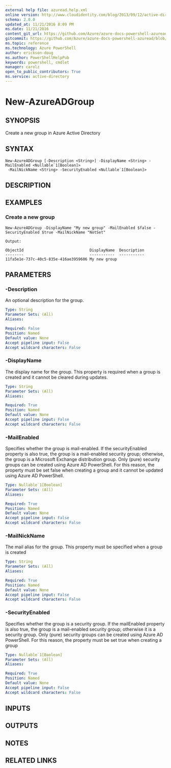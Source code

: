 ```yaml
---
external help file: azuread.help.xml
online version: http://www.cloudidentity.com/blog/2013/09/12/active-directory-authentication-library-adal-v1-for-net-general-availability/
schema: 2.0.0
updated_at: 11/21/2016 8:09 PM
ms.date: 11/21/2016
content_git_url: https://github.com/Azure/azure-docs-powershell-azuread/blob/master/Azure%20AD%20Cmdlets/AzureAD/v2/New-AzureADGroup.md
gitcommit: https://github.com/Azure/azure-docs-powershell-azuread/blob/e79870303c4a5b18f88c61a5fe206bd45af8c480/Azure%20AD%20Cmdlets/AzureAD/v2/New-AzureADGroup.md
ms.topic: reference
ms.technology: Azure PowerShell
author: erickson-doug
ms.author: PowerShellHelpPub
keywords: powershell, cmdlet
manager: carolz
open_to_public_contributors: True
ms.service: active-directory
---
```


# New-AzureADGroup

## SYNOPSIS
Create a new group in Azure Active Directory

## SYNTAX

```
New-AzureADGroup [-Description <String>] -DisplayName <String> -MailEnabled <Nullable`1[Boolean]>
 -MailNickName <String> -SecurityEnabled <Nullable`1[Boolean]>
```

## DESCRIPTION

## EXAMPLES

### Create a new group
```
New-AzureADGroup -DisplayName "My new group" -MailEnabled $false -SecurityEnabled $true -MailNickName "NotSet"

Output:

ObjectId                             DisplayName  Description
--------                             -----------  -----------
11fa5e1e-737c-40c5-835e-416ae3959606 My new group
```

## PARAMETERS

### -Description
An optional description for the group.

```yaml
Type: String
Parameter Sets: (All)
Aliases: 

Required: False
Position: Named
Default value: None
Accept pipeline input: False
Accept wildcard characters: False
```

### -DisplayName
The display name for the group.
This property is required when a group is created and it cannot be cleared during updates.

```yaml
Type: String
Parameter Sets: (All)
Aliases: 

Required: True
Position: Named
Default value: None
Accept pipeline input: False
Accept wildcard characters: False
```

### -MailEnabled
Specifies whether the group is mail-enabled.
If the securityEnabled property is also true, the group is a mail-enabled security group; otherwise, the group is a Microsoft Exchange distribution group.
Only (pure) security groups can be created using Azure AD PowerShell.
For this reason, the property must be set false when creating a group and it cannot be updated using Azure AD PowerShell.

```yaml
Type: Nullable`1[Boolean]
Parameter Sets: (All)
Aliases: 

Required: True
Position: Named
Default value: None
Accept pipeline input: False
Accept wildcard characters: False
```

### -MailNickName
The mail alias for the group.
This property must be specified when a group is created

```yaml
Type: String
Parameter Sets: (All)
Aliases: 

Required: True
Position: Named
Default value: None
Accept pipeline input: False
Accept wildcard characters: False
```

### -SecurityEnabled
Specifies whether the group is a security group.
If the mailEnabled property is also true, the group is a mail-enabled security group; otherwise it is a security group.
Only (pure) security groups can be created using Azure AD PowerShell.
For this reason, the property must be set true when creating a group

```yaml
Type: Nullable`1[Boolean]
Parameter Sets: (All)
Aliases: 

Required: True
Position: Named
Default value: None
Accept pipeline input: False
Accept wildcard characters: False
```

## INPUTS

## OUTPUTS

## NOTES

## RELATED LINKS

